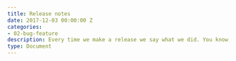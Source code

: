 ```yaml
---
title: Release notes
date: 2017-12-03 00:00:00 Z
categories:
- 02-bug-feature
description: Every time we make a release we say what we did. You know, release notes.
type: Document
---
```


